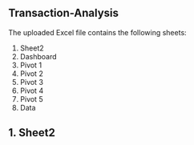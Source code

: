 ## Transaction-Analysis

The uploaded Excel file contains the following sheets:

 1. Sheet2
 2. Dashboard
 3. Pivot 1
 4. Pivot 2
 5. Pivot 3
 6. Pivot 4
 7. Pivot 5
 8. Data
## 1. Sheet2
